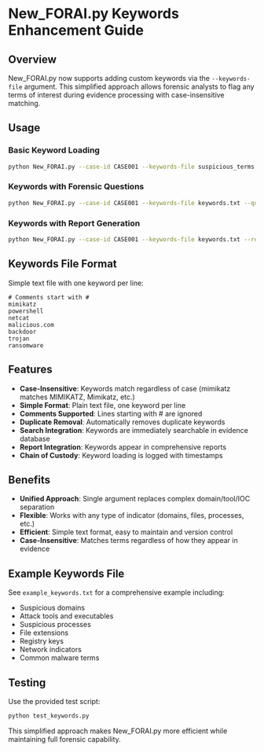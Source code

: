 # New_FORAI.py Keywords Enhancement Guide

## Overview

New_FORAI.py now supports adding custom keywords via the `--keywords-file` argument. This simplified approach allows forensic analysts to flag any terms of interest during evidence processing with case-insensitive matching.

## Usage

### Basic Keyword Loading
```bash
python New_FORAI.py --case-id CASE001 --keywords-file suspicious_terms.txt --search "malware"
```

### Keywords with Forensic Questions
```bash
python New_FORAI.py --case-id CASE001 --keywords-file keywords.txt --question "What suspicious activity was detected?"
```

### Keywords with Report Generation
```bash
python New_FORAI.py --case-id CASE001 --keywords-file keywords.txt --report json
```

## Keywords File Format

Simple text file with one keyword per line:
```
# Comments start with #
mimikatz
powershell
netcat
malicious.com
backdoor
trojan
ransomware
```

## Features

- **Case-Insensitive**: Keywords match regardless of case (mimikatz matches MIMIKATZ, Mimikatz, etc.)
- **Simple Format**: Plain text file, one keyword per line
- **Comments Supported**: Lines starting with # are ignored
- **Duplicate Removal**: Automatically removes duplicate keywords
- **Search Integration**: Keywords are immediately searchable in evidence database
- **Report Integration**: Keywords appear in comprehensive reports
- **Chain of Custody**: Keyword loading is logged with timestamps

## Benefits

- **Unified Approach**: Single argument replaces complex domain/tool/IOC separation
- **Flexible**: Works with any type of indicator (domains, files, processes, etc.)
- **Efficient**: Simple text format, easy to maintain and version control
- **Case-Insensitive**: Matches terms regardless of how they appear in evidence

## Example Keywords File

See `example_keywords.txt` for a comprehensive example including:
- Suspicious domains
- Attack tools and executables  
- Suspicious processes
- File extensions
- Registry keys
- Network indicators
- Common malware terms

## Testing

Use the provided test script:
```bash
python test_keywords.py
```

This simplified approach makes New_FORAI.py more efficient while maintaining full forensic capability.